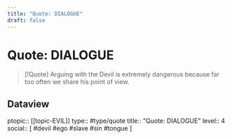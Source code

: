 ```yaml
---
title: "Quote: DIALOGUE"
draft: false
---
```

# Quote: DIALOGUE
> [!Quote]
> Arguing with the Devil is extremely dangerous because far too often we share his point of view.

## Dataview
ptopic:: [[topic-EVIL]]
type:: #type/quote
title:: "Quote: DIALOGUE"
level:: 4
social:: [ #devil #ego #slave #sin #tongue ]
